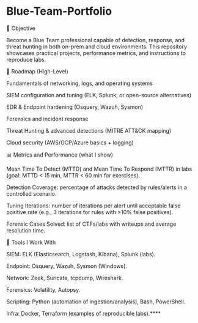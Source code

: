 # Blue-Team-Portfolio

🚀 Objective

Become a Blue Team professional capable of detection, response, and threat hunting in both on-prem and cloud environments. This repository showcases practical projects, performance metrics, and instructions to reproduce labs.

🧭 Roadmap (High-Level)

Fundamentals of networking, logs, and operating systems

SIEM configuration and tuning (ELK, Splunk, or open-source alternatives)

EDR & Endpoint hardening (Osquery, Wazuh, Sysmon)

Forensics and incident response

Threat Hunting & advanced detections (MITRE ATT&CK mapping)

Cloud security (AWS/GCP/Azure basics + logging)

📊 Metrics and Performance (what I show)

Mean Time To Detect (MTTD) and Mean Time To Respond (MTTR) in labs (goal: MTTD < 15 min, MTTR < 60 min for exercises).

Detection Coverage: percentage of attacks detected by rules/alerts in a controlled scenario.

Tuning Iterations: number of iterations per alert until acceptable false positive rate (e.g., 3 iterations for rules with >10% false positives).

Forensic Cases Solved: list of CTFs/labs with writeups and average resolution time.

🧰 Tools I Work With

SIEM: ELK (Elasticsearch, Logstash, Kibana), Splunk (labs).

Endpoint: Osquery, Wazuh, Sysmon (Windows).

Network: Zeek, Suricata, tcpdump, Wireshark.

Forensics: Volatility, Autopsy.

Scripting: Python (automation of ingestion/analysis), Bash, PowerShell.

Infra: Docker, Terraform (examples of reproducible labs).****
